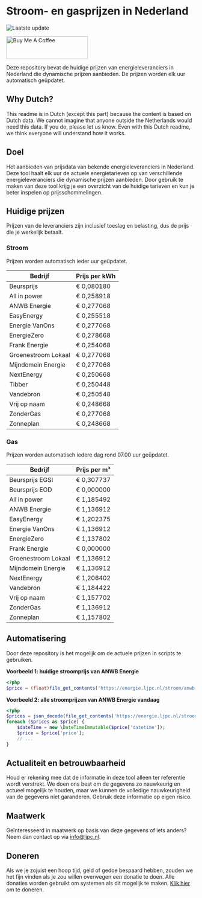 # Stroom- en gasprijzen in Nederland

![Laatste update](https://img.shields.io/badge/laatste%20update-2024--01--15%2006%3A00%20CET-brightgreen)

<a href="https://www.buymeacoffee.com/Lars-" target="_blank"><img src="https://cdn.buymeacoffee.com/buttons/v2/default-orange.png" alt="Buy Me A Coffee" height="60" style="height: 60px !important;width: 217px !important;" ></a>

Deze repository bevat de huidige prijzen van energieleveranciers in Nederland die dynamische prijzen aanbieden. De prijzen worden elk uur automatisch geüpdatet.

## Why Dutch?

This readme is in Dutch (except this part) because the content is based on Dutch data. We cannot imagine that anyone outside the Netherlands would need this data. If you do, please let us know. Even with this Dutch readme, we think
everyone will understand how it works.

## Doel

Het aanbieden van prijsdata van bekende energieleveranciers in Nederland. Deze tool haalt elk uur de actuele energietarieven op van verschillende energieleveranciers die dynamische prijzen aanbieden. Door gebruik te maken van deze tool
krijg je een overzicht van de huidige tarieven en kun je beter inspelen op prijsschommelingen.

## Huidige prijzen

Prijzen van de leveranciers zijn inclusief toeslag en belasting, dus de prijs die je werkelijk betaalt.

### Stroom

Prijzen worden automatisch ieder uur geüpdatet.

 Bedrijf | Prijs per kWh 
---------|---------------
Beursprijs | € 0,080180
All in power | € 0,258918
ANWB Energie | € 0,277068
EasyEnergy | € 0,255518
Energie VanOns | € 0,277068
EnergieZero | € 0,278668
Frank Energie | € 0,254068
Groenestroom Lokaal | € 0,277068
Mijndomein Energie | € 0,277068
NextEnergy | € 0,250668
Tibber | € 0,250448
Vandebron | € 0,250548
Vrij op naam | € 0,248668
ZonderGas | € 0,277068
Zonneplan | € 0,248668


### Gas

Prijzen worden automatisch iedere dag rond 07.00 uur geüpdatet.

 Bedrijf | Prijs per m³ 
---------|--------------
Beursprijs EGSI | € 0,307737
Beursprijs EOD | € 0,000000
All in power | € 1,185492
ANWB Energie | € 1,136912
EasyEnergy | € 1,202375
Energie VanOns | € 1,136912
EnergieZero | € 1,137802
Frank Energie | € 0,000000
Groenestroom Lokaal | € 1,136912
Mijndomein Energie | € 1,136912
NextEnergy | € 1,206402
Vandebron | € 1,184422
Vrij op naam | € 1,157702
ZonderGas | € 1,136912
Zonneplan | € 1,157802


## Automatisering

Door deze repository is het mogelijk om de actuele prijzen in scripts te gebruiken.

**Voorbeeld 1: huidige stroomprijs van ANWB Energie**

```php
<?php
$price = (float)file_get_contents('https://energie.ljpc.nl/stroom/anwb-energie-nu.txt');

```

**Voorbeeld 2: alle stroomprijzen van ANWB Energie vandaag**

```php
<?php
$prices = json_decode(file_get_contents('https://energie.ljpc.nl/stroom/all-in-power-vandaag.json'),true);
foreach ($prices as $price) {
    $dateTime = new \DateTimeImmutable($price['datetime']);
    $price = $price['price'];
    // ...
}
```

## Actualiteit en betrouwbaarheid

Houd er rekening mee dat de informatie in deze tool alleen ter referentie wordt verstrekt. We doen ons best om de gegevens zo nauwkeurig en actueel mogelijk te houden, maar we kunnen de volledige nauwkeurigheid van de gegevens niet
garanderen. Gebruik deze informatie op eigen risico.

## Maatwerk

Geïnteresseerd in maatwerk op basis van deze gegevens of iets anders? Neem dan contact op
via [info@ljpc.nl](mailto:info@ljpc.nl?subject=Energie%20prijzen).

## Doneren

Als we je zojuist een hoop tijd, geld of gedoe bespaard hebben, zouden we het fijn vinden als je zou willen overwegen een
donatie te doen. Alle donaties worden gebruikt om systemen als dit mogelijk te
maken. [Klik hier](https://www.buymeacoffee.com/Lars-) om te doneren.

